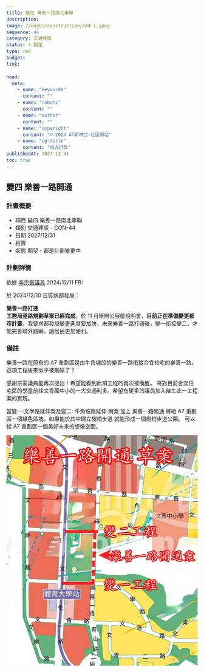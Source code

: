 ```yaml
---
title: 變四 樂善一路南北串聯
description:
image: /images/construction/c44-1.jpeg
sequence: 44
category: 交通發展
status: 4.期望
type: red
budget:
link:

head:
  meta:
    - name: "keywords"
      content: ""
    - name: "robots"
      content: ""
    - name: "author"
      content: ""
    - name: "copyright"
      content: "© 2024 A7新林口-社區網站"
    - name: "og:title"
      content: "地方行政"
publishedAt: 2027-12-31
toc: true
---
```


## 變四 樂善一路開通

### 計畫概要

- 項目 變四 樂善一路南北串聯
- 類別 交通建設 - CON-44
- 日期 2027/12/31
- 經費
- 狀態 期望 - 都是計劃變更中

### 計劃詳情

依據 <a href="https://www.facebook.com/share/p/14UyYtrmpS/">李宗豪議員</a> 2024/12/11 FB:

於 2024/12/10 日質詢都發局：

**樂善一路打通**  
**工務局道路規劃草案已經完成**，於 11 月舉辦公展前說明會，**目前正在準備變更都市計畫**，我要求都發局變更進度要加快，未來樂善一路打通後，變一銜接變二，才能完善聯外路網，讓居民更加便利。

### 備註

樂善一路在原有的 A7 重劃區是由牛角坡段的樂善一路銜接合宜社宅的樂善一路。這項工程後來似乎被刪除了？

感謝宗豪議員能再次提出！希望能看到此項工程的再次被喚醒。 將對目前合宜住宅區的學童前往文青國中小的一大交通利多。希望有更多的議員加入催生此一工程案的實現。

當變一:文學路延伸案及變二: 牛角坡路延伸 兩案 加上 樂善一路開通 將給 A7 重劃區一個綠色區塊。如果能於其中建立樹梢步道 就能形成一個樹梢步道公園。 可以給 A7 重劃區一個美好未來的想像空間。

![c44-1.jpeg](/images/construction/c44-1.jpeg)
